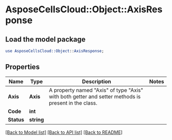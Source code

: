 # AsposeCellsCloud::Object::AxisResponse 

## Load the model package
```perl
use AsposeCellsCloud::Object::AxisResponse;
```

## Properties
Name | Type | Description | Notes
------------ | ------------- | ------------- | -------------
**Axis** | **Axis** | A property named "Axis" of type "Axis" with both getter and setter methods is present in the class. |
**Code** | **int** |  |
**Status** | **string** |  |  

[[Back to Model list]](../README.md#documentation-for-models) [[Back to API list]](../README.md#documentation-for-api-endpoints) [[Back to README]](../README.md)

